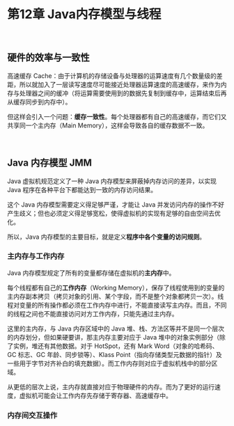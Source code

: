 # 第12章 Java内存模型与线程

​    

## 硬件的效率与一致性

高速缓存 Cache：由于计算机的存储设备与处理器的运算速度有几个数量级的差距，所以就加入了一层读写速度尽可能接近处理器运算速度的高速缓存，来作为内存与处理器之间的缓冲（将运算需要使用到的数据先复制到缓存中，运算结束后再从缓存同步到内存中）。

但这样会引入一个问题：**缓存一致性**。每个处理器都有自己的高速缓存，而它们又共享同一个主内存（Main Memory），这样会导致各自的缓存数据不一致。

​    

## Java 内存模型 JMM

Java 虚拟机规范定义了一种 Java 内存模型来屏蔽掉内存访问的差异，以实现 Java 程序在各种平台下都能达到一致的内存访问结果。

这个 Java 内存模型需要定义得足够严谨，才能让 Java 并发访问内存的操作不好产生歧义；但也必须定义得足够宽松，使得虚拟机的实现有足够的自由空间去优化。

所以，Java 内存模型的主要目标，就是定义**程序中各个变量的访问规则**。

### 主内存与工作内存

Java 内存模型规定了所有的变量都存储在虚拟机的**主内存**中。

每个线程都有自己的**工作内存**（Working Memory），保存了线程使用到的变量的主内存副本拷贝（拷贝对象的引用、某个字段，而不是整个对象都拷贝一次）。线程对变量的所有操作都必须在工作内存中进行，不能直接读写主内存。而且，不同的线程之间也不能直接访问对方工作内存，只能先通过主内存。

这里的主内存，与 Java 内存区域中的 Java 堆、栈、方法区等并不是同一个层次的内存划分，但如果硬要讲，那主内存主要对应于 Java 堆中的对象实例部分（除了实例，堆还有其他数据。对于 HotSpot，还有 Mark Word（对象的哈希码、GC 标志、GC 年龄、同步锁等）、Klass Point（指向存储类型元数据的指针）及一些用于字节对齐补白的填充数据）。而工作内存则对应于虚拟机栈中的部分区域。

从更低的层次上说，主内存就直接对应于物理硬件的内存。而为了更好的运行速度，虚拟机可能会让工作内存先存储于寄存器、高速缓存中。

### 内存间交互操作

